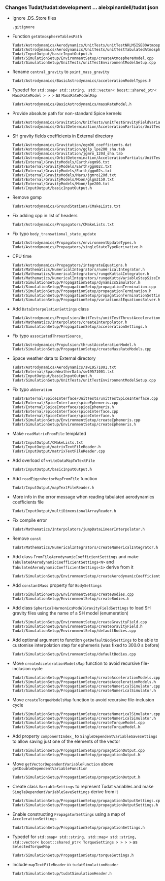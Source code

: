 ### Changes Tudat/tudat:development ... aleixpinardell/tudat:json

* Ignore .DS_Store files

      .gitignore
    
* Function `getAtmosphereTablesPath`

      Tudat/Astrodynamics/Aerodynamics/UnitTests/unitTestNRLMSISE00Atmosphere.cpp
      Tudat/Astrodynamics/Aerodynamics/UnitTests/unitTestTabulatedAtmosphere.cpp
      Tudat/InputOutput/basicInputOutput.h
      Tudat/SimulationSetup/EnvironmentSetup/createAtmosphereModel.cpp
      Tudat/SimulationSetup/UnitTests/unitTestEnvironmentModelSetup.cpp
      
* Rename `central_gravity` to `point_mass_gravity`

      Tudat/Astrodynamics/BasicAstrodynamics/accelerationModelTypes.h
      
* Typedef for `std::map< std::string, std::vector< boost::shared_ptr< MassRateModel > > >` as `MassRateModelMap`

      Tudat/Astrodynamics/BasicAstrodynamics/massRateModel.h

* Provide absolute path for non-standard Spice kernels:

      Tudat/Astrodynamics/Gravitation/UnitTests/unitTestGravityFieldVariations.cpp
      Tudat/Astrodynamics/OrbitDetermination/AccelerationPartials/UnitTests/unitTestSphericalHarmonicPartials.cpp
      
* SH gravity fields coefficients in External directory

      Tudat/Astrodynamics/Gravitation/egm96_coefficients.dat
      Tudat/Astrodynamics/Gravitation/gglp_lpe200_sha.tab
      Tudat/Astrodynamics/Gravitation/jgmro_120d_sha.tab
      Tudat/Astrodynamics/OrbitDetermination/AccelerationPartials/UnitTests/unitTestSphericalHarmonicPartials.cpp
      Tudat/External/GravityModels/Earth/egm96.txt
      Tudat/External/GravityModels/Earth/ggm02c.txt
      Tudat/External/GravityModels/Earth/ggm02s.txt
      Tudat/External/GravityModels/Mars/jgmro120d.txt
      Tudat/External/GravityModels/Moon/glgm3150.txt
      Tudat/External/GravityModels/Moon/lpe200.txt
      Tudat/InputOutput/basicInputOutput.h
      
* Remove gomp

      Tudat/Astrodynamics/GroundStations/CMakeLists.txt
      
* Fix adding cpp in list of headers

      Tudat/Astrodynamics/Propagators/CMakeLists.txt
      
* Fix typo `body_transational_state_update`

      Tudat/Astrodynamics/Propagators/environmentUpdateTypes.h
      Tudat/Astrodynamics/Propagators/singleStateTypeDerivative.h
      
* CPU time

      Tudat/Astrodynamics/Propagators/integrateEquations.h
      Tudat/Mathematics/NumericalIntegrators/numericalIntegrator.h
      Tudat/Mathematics/NumericalIntegrators/rungeKutta4Integrator.h
      Tudat/Mathematics/NumericalIntegrators/rungeKuttaVariableStepSizeIntegrator.h
      Tudat/SimulationSetup/PropagationSetup/dynamicsSimulator.h
      Tudat/SimulationSetup/PropagationSetup/propagationTermination.cpp
      Tudat/SimulationSetup/PropagationSetup/propagationTermination.h
      Tudat/SimulationSetup/PropagationSetup/propagationTerminationSettings.h
      Tudat/SimulationSetup/PropagationSetup/variationalEquationsSolver.h
      
* Add `DataInterpolationSettings` class

      Tudat/Astrodynamics/Propulsion/UnitTests/unitTestThrustAcceleration.cpp
      Tudat/Mathematics/Interpolators/createInterpolator.h
      Tudat/SimulationSetup/PropagationSetup/accelerationSettings.h
      
* Fix typo `associatedThroustSource_`

      Tudat/Astrodynamics/Propulsion/thrustAccelerationModel.h
      Tudat/SimulationSetup/PropagationSetup/createMassRateModels.cpp
      
* Space weather data to External directory

      Tudat/Astrodynamics/Aerodynamics/sw19571001.txt
      Tudat/External/SpaceWeatherData/sw19571001.txt
      Tudat/InputOutput/basicInputOutput.h
      Tudat/SimulationSetup/UnitTests/unitTestEnvironmentModelSetup.cpp
      
* Fix typo `abberation`

      Tudat/External/SpiceInterface/UnitTests/unitTestSpiceInterface.cpp
      Tudat/External/SpiceInterface/spiceEphemeris.cpp
      Tudat/External/SpiceInterface/spiceEphemeris.h
      Tudat/External/SpiceInterface/spiceInterface.cpp
      Tudat/External/SpiceInterface/spiceInterface.h
      Tudat/SimulationSetup/EnvironmentSetup/createEphemeris.cpp
      Tudat/SimulationSetup/EnvironmentSetup/createEphemeris.h
      
* Make `readMatrixFromFile` templated

      Tudat/InputOutput/CMakeLists.txt
      Tudat/InputOutput/matrixTextFileReader.h
      Tudat/InputOutput/matrixTextFileReader.cpp
      
* Add overload of `writeDataMapToTextFile`

      Tudat/InputOutput/basicInputOutput.h
      
* Add `readEigenVectorMapFromFile` function

      Tudat/InputOutput/mapTextFileReader.h

* More info in the error message when reading tabulated aerodynamics coefficients file

      Tudat/InputOutput/multiDimensionalArrayReader.h
      
* Fix compile error

      Tudat/Mathematics/Interpolators/jumpDataLinearInterpolator.h
      
* Remove `const`

      Tudat/Mathematics/NumericalIntegrators/createNumericalIntegrator.h
      
* Add class `FromFileAerodynamicCoefficientSettings` and make `TabulatedAerodynamicCoefficientSettings<N>` and `TabulatedAerodynamicCoefficientSettings<1>` derive from it

      Tudat/SimulationSetup/EnvironmentSetup/createAerodynamicCoefficientInterface.h

* Add `constantMass` property for `BodySettings`

      Tudat/SimulationSetup/EnvironmentSetup/createBodies.cpp
      Tudat/SimulationSetup/EnvironmentSetup/createBodies.h

* Add class `SphericalHarmonicsModelGravityFieldSettings` to load SH gravity files using the name of a SH model (enumeration)

      Tudat/SimulationSetup/EnvironmentSetup/createGravityField.cpp
      Tudat/SimulationSetup/EnvironmentSetup/createGravityField.h
      Tudat/SimulationSetup/EnvironmentSetup/defaultBodies.cpp
      
* Add optional argument to function `getDefaultBodySettings` to be able to customise interpolation step for ephemeris (was fixed to 300.0 s before)

      Tudat/SimulationSetup/EnvironmentSetup/defaultBodies.cpp

* Move `createAccelerationModelsMap` function to avoid recursive file-inclusion cycle

      Tudat/SimulationSetup/PropagationSetup/createAccelerationModels.cpp
      Tudat/SimulationSetup/PropagationSetup/createAccelerationModels.h
      Tudat/SimulationSetup/PropagationSetup/createNumericalSimulator.cpp
      Tudat/SimulationSetup/PropagationSetup/createNumericalSimulator.h

* Move `createTorqueModelsMap` function to avoid recursive file-inclusion cycle

      Tudat/SimulationSetup/PropagationSetup/createNumericalSimulator.cpp
      Tudat/SimulationSetup/PropagationSetup/createNumericalSimulator.h
      Tudat/SimulationSetup/PropagationSetup/createTorqueModel.cpp
      Tudat/SimulationSetup/PropagationSetup/createTorqueModel.h
      
* Add property `componentIndex_` to `SingleDependentVariableSaveSettings` to allow saving just one of the elements of the vector

      Tudat/SimulationSetup/PropagationSetup/propagationOutput.cpp
      Tudat/SimulationSetup/PropagationSetup/propagationOutput.h
      
* Move `getVectorDependentVariableFunction` above `getDoubleDependentVariableFunction`

      Tudat/SimulationSetup/PropagationSetup/propagationOutput.h
      
* Create class `VariableSettings` to represent Tudat variables and make `SingleDependentVariableSaveSettings` derive from it

      Tudat/SimulationSetup/PropagationSetup/propagationOutputSettings.cpp
      Tudat/SimulationSetup/PropagationSetup/propagationOutputSettings.h
      
* Enable constructing `PropagatorSettings` using a map of `AccelerationSettings`

      Tudat/SimulationSetup/PropagationSetup/propagationSettings.h
      
* Typedef for `std::map< std::string, std::map< std::string, std::vector< boost::shared_ptr< TorqueSettings > > > >` as `SelectedTorqueMap`

      Tudat/SimulationSetup/PropagationSetup/torqueSettings.h
      
* Include `mapTextFileReader` in `tudatSimulationHeader`

      Tudat/SimulationSetup/tudatSimulationHeader.h
